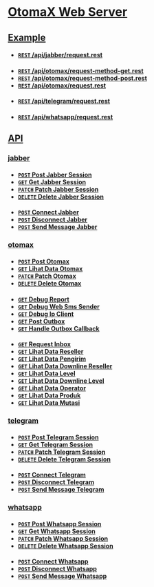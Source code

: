 # [OtomaX Web Server](#)


## [Example](#)
####
- **[<code>REST</code> /api/jabber/request.rest](https://raw.githubusercontent.com/ndiing/OtomaX/main/api/jabber/request.rest)**
####
- **[<code>REST</code> /api/otomax/request-method-get.rest](https://raw.githubusercontent.com/ndiing/OtomaX/main/api/otomax/request-method-get.rest)**
- **[<code>REST</code> /api/otomax/request-method-post.rest](https://raw.githubusercontent.com/ndiing/OtomaX/main/api/otomax/request-method-post.rest)**
- **[<code>REST</code> /api/otomax/request.rest](https://raw.githubusercontent.com/ndiing/OtomaX/main/api/otomax/request.rest)**
####
- **[<code>REST</code> /api/telegram/request.rest](https://raw.githubusercontent.com/ndiing/OtomaX/main/api/telegram/request.rest)**
####
- **[<code>REST</code> /api/whatsapp/request.rest](https://raw.githubusercontent.com/ndiing/OtomaX/main/api/whatsapp/request.rest)**

## [API](#)

### [jabber](#)
####
- **[<code>POST</code> Post Jabber Session](./docs/jabber/post-jabber-session.md)**
- **[<code>GET</code> Get Jabber Session](./docs/jabber/get-jabber-session.md)**
- **[<code>PATCH</code> Patch Jabber Session](./docs/jabber/patch-jabber-session.md)**
- **[<code>DELETE</code> Delete Jabber Session](./docs/jabber/delete-jabber-session.md)**
####
- **[<code>POST</code> Connect Jabber](./docs/jabber/connect-jabber.md)**
- **[<code>POST</code> Disconnect Jabber](./docs/jabber/disconnect-jabber.md)**
- **[<code>POST</code> Send Message Jabber](./docs/jabber/send-message-jabber.md)**
### [otomax](#)
####
- **[<code>POST</code> Post Otomax](./docs/otomax/post-otomax.md)**
- **[<code>GET</code> Lihat Data Otomax](./docs/otomax/lihat-data-otomax.md)**
- **[<code>PATCH</code> Patch Otomax](./docs/otomax/patch-otomax.md)**
- **[<code>DELETE</code> Delete Otomax](./docs/otomax/delete-otomax.md)**
####
- **[<code>GET</code> Debug Report](./docs/otomax/debug-report.md)**
- **[<code>GET</code> Debug Web Sms Sender](./docs/otomax/debug-web-sms-sender.md)**
- **[<code>GET</code> Debug Ip Client](./docs/otomax/debug-ip-client.md)**
- **[<code>GET</code> Post Outbox](./docs/otomax/post-outbox.md)**
- **[<code>GET</code> Handle Outbox Callback](./docs/otomax/handle-outbox-callback.md)**
####
- **[<code>GET</code> Request Inbox](./docs/otomax/request-inbox.md)**
- **[<code>GET</code> Lihat Data Reseller](./docs/otomax/lihat-data-reseller.md)**
- **[<code>GET</code> Lihat Data Pengirim](./docs/otomax/lihat-data-pengirim.md)**
- **[<code>GET</code> Lihat Data Downline Reseller](./docs/otomax/lihat-data-downline-reseller.md)**
- **[<code>GET</code> Lihat Data Level](./docs/otomax/lihat-data-level.md)**
- **[<code>GET</code> Lihat Data Downline Level](./docs/otomax/lihat-data-downline-level.md)**
- **[<code>GET</code> Lihat Data Operator](./docs/otomax/lihat-data-operator.md)**
- **[<code>GET</code> Lihat Data Produk](./docs/otomax/lihat-data-produk.md)**
- **[<code>GET</code> Lihat Data Mutasi](./docs/otomax/lihat-data-mutasi.md)**
### [telegram](#)
####
- **[<code>POST</code> Post Telegram Session](./docs/telegram/post-telegram-session.md)**
- **[<code>GET</code> Get Telegram Session](./docs/telegram/get-telegram-session.md)**
- **[<code>PATCH</code> Patch Telegram Session](./docs/telegram/patch-telegram-session.md)**
- **[<code>DELETE</code> Delete Telegram Session](./docs/telegram/delete-telegram-session.md)**
####
- **[<code>POST</code> Connect Telegram](./docs/telegram/connect-telegram.md)**
- **[<code>POST</code> Disconnect Telegram](./docs/telegram/disconnect-telegram.md)**
- **[<code>POST</code> Send Message Telegram](./docs/telegram/send-message-telegram.md)**
### [whatsapp](#)
####
- **[<code>POST</code> Post Whatsapp Session](./docs/whatsapp/post-whatsapp-session.md)**
- **[<code>GET</code> Get Whatsapp Session](./docs/whatsapp/get-whatsapp-session.md)**
- **[<code>PATCH</code> Patch Whatsapp Session](./docs/whatsapp/patch-whatsapp-session.md)**
- **[<code>DELETE</code> Delete Whatsapp Session](./docs/whatsapp/delete-whatsapp-session.md)**
####
- **[<code>POST</code> Connect Whatsapp](./docs/whatsapp/connect-whatsapp.md)**
- **[<code>POST</code> Disconnect Whatsapp](./docs/whatsapp/disconnect-whatsapp.md)**
- **[<code>POST</code> Send Message Whatsapp](./docs/whatsapp/send-message-whatsapp.md)**
